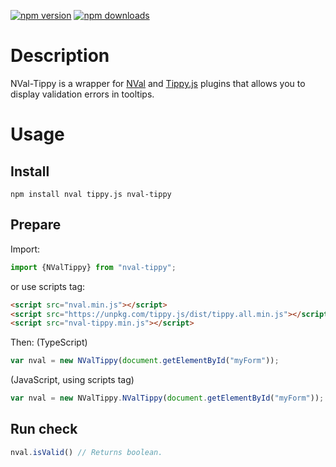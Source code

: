 [![npm version](https://img.shields.io/npm/v/nval-tippy.svg?style=flat-square)](https://www.npmjs.com/package/nval-tippy)
[![npm downloads](https://img.shields.io/npm/dm/nval-tippy.svg?style=flat-square)](https://www.npmjs.com/package/nval-tippy)

# Description
NVal-Tippy is a wrapper for [NVal](https://github.com/NickMaev/NVal) and [Tippy.js](https://github.com/atomiks/tippyjs) plugins that allows you to display validation errors in tooltips.

# Usage

## Install
`npm install nval tippy.js nval-tippy`

## Prepare
Import:
```typescript
import {NValTippy} from "nval-tippy";
```
or use scripts tag:
```html
<script src="nval.min.js"></script>
<script src="https://unpkg.com/tippy.js/dist/tippy.all.min.js"></script>
<script src="nval-tippy.min.js"></script>
```
Then:
(TypeScript)
```typescript
var nval = new NValTippy(document.getElementById("myForm"));
```
(JavaScript, using scripts tag)
```javascript
var nval = new NValTippy.NValTippy(document.getElementById("myForm"));
```

## Run check

```typescript
nval.isValid() // Returns boolean.
```